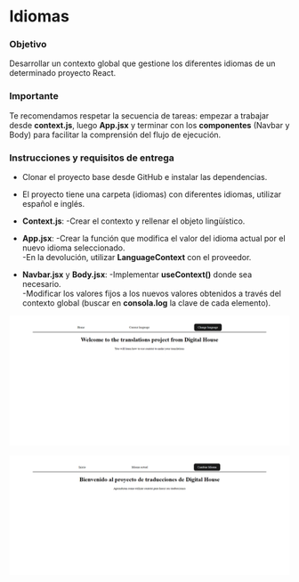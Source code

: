 # Idiomas

### Objetivo
Desarrollar un contexto global que gestione los diferentes idiomas de un determinado proyecto React.

### Importante 
Te recomendamos respetar la secuencia de tareas: empezar a trabajar desde **context.js**, luego **App.jsx** y terminar con los **componentes** (Navbar y Body) para facilitar la comprensión del flujo de ejecución.

### Instrucciones y requisitos de entrega 
- Clonar el proyecto base desde GitHub e instalar las dependencias. 
- El proyecto tiene una carpeta (idiomas) con diferentes idiomas, utilizar español e inglés.

- **Context.js**:
-Crear el contexto y rellenar el objeto lingüístico. 

- **App.jsx**: 
-Crear la función que modifica el valor del idioma actual por el nuevo idioma seleccionado.  
-En la devolución, utilizar **LanguageContext** con el proveedor. 

- **Navbar.jsx** y **Body.jsx**: 
-Implementar **useContext()** donde sea necesario.  
-Modificar los valores fijos a los nuevos valores obtenidos a través del contexto global (buscar en **consola.log** la clave de cada elemento).   



![preview](https://github.com/soymilidev/FE-III/blob/main/C19/C19-Mesa/proyectoIdiomas/src/assets/preview1.png)

![preview](https://github.com/soymilidev/FE-III/blob/main/C19/C19-Mesa/proyectoIdiomas/src/assets/preview2.png)

